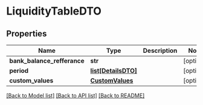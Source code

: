 # LiquidityTableDTO

## Properties
Name | Type | Description | Notes
------------ | ------------- | ------------- | -------------
**bank_balance_refferance** | **str** |  | [optional] 
**period** | [**list[DetailsDTO]**](DetailsDTO.md) |  | [optional] 
**custom_values** | [**CustomValues**](CustomValues.md) |  | [optional] 

[[Back to Model list]](../README.md#documentation-for-models) [[Back to API list]](../README.md#documentation-for-api-endpoints) [[Back to README]](../README.md)

